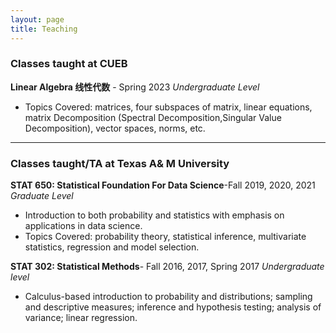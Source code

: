 ```yaml
---
layout: page
title: Teaching
---
```


### Classes taught at CUEB
**Linear Algebra 线性代数** - Spring 2023 *Undergraduate Level*
- Topics Covered:  matrices, four subspaces of matrix, linear equations, matrix Decomposition (Spectral Decomposition,Singular Value Decomposition), vector spaces, norms, etc. 

---
### Classes taught/TA at Texas A& M University
**STAT 650: Statistical Foundation For Data Science**-Fall 2019, 2020, 2021 *Graduate Level*
- Introduction to both probability and statistics with emphasis on applications in data science.
- Topics Covered: probability theory, statistical inference, multivariate statistics, regression and model selection.

**STAT 302: Statistical Methods**- Fall 2016, 2017, Spring 2017 *Undergraduate level* 
- Calculus-based introduction to probability and distributions; sampling and descriptive measures; inference and hypothesis testing; analysis of variance; linear regression.

